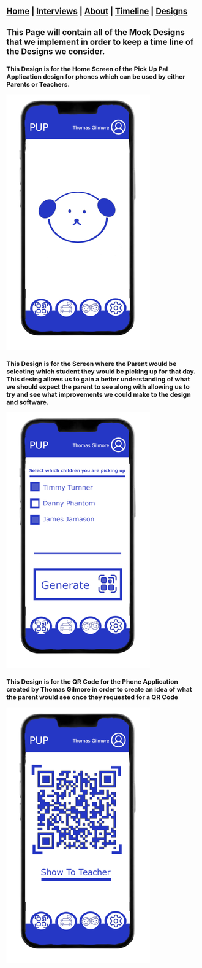 ## [Home](/) | [Interviews](/tabs/interviews) | [About](/tabs/about) | [Timeline](/tabs/timeline) | [Designs](/Design)

## This Page will contain all of the Mock Designs that we implement in order to keep a time line of the Designs we consider.

### This Design is for the Home Screen of the Pick Up Pal Application design for phones which can be used by either Parents or Teachers.

![Alt Text](app_home_idea_on_phone-removebg-preview.png)


### This Design is for the Screen where the Parent would be selecting which student they would be picking up for that day. This desing allows us to gain a better understanding of what we should expect the parent to see along with allowing us to try and see what improvements we could make to the design and software.
![Alt Text](app_Generate_QR_Code_idea_on_phone-removebg-preview.png)


### This Design is for the QR Code for the Phone Application created by Thomas Gilmore in order to create an idea of what the parent would see once they requested for a QR Code

![Alt Text](app_QR_Code_idea_on_phone-removebg-preview.png)


